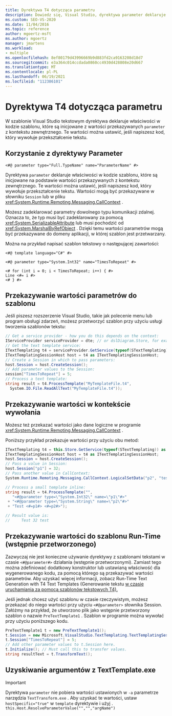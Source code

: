 ```yaml
---
title: Dyrektywa T4 dotycząca parametru
description: Dowiedz się, Visual Studio, dyrektywa parameter deklaruje właściwości w kodzie szablonu, które są zainicjowane na podstawie wartości przekazywanych z kontekstu zewnętrznego.
ms.custom: SEO-VS-2020
ms.date: 11/04/2016
ms.topic: reference
author: mgoertz-msft
ms.author: mgoertz
manager: jmartens
ms.workload:
- multiple
ms.openlocfilehash: 8ef80179d43996669b9d883fd2ca9163208d18d7
ms.sourcegitcommit: e3a364c014ccdada0860cc4930d428808e20d667
ms.translationtype: MT
ms.contentlocale: pl-PL
ms.lasthandoff: 06/19/2021
ms.locfileid: "112386101"
---
```

# <a name="t4-parameter-directive"></a>Dyrektywa T4 dotycząca parametru

W szablonie Visual Studio tekstowym dyrektywa deklaruje właściwości w kodzie szablonu, które są inicjowane z wartości przekazywanych `parameter` z kontekstu zewnętrznego. Te wartości można ustawić, jeśli napiszesz kod, który wywołuje przekształcenie tekstu.

## <a name="using-the-parameter-directive"></a>Korzystanie z dyrektywy Parameter

```
<#@ parameter type="Full.TypeName" name="ParameterName" #>
```

 Dyrektywa `parameter` deklaruje właściwości w kodzie szablonu, które są inicjowane na podstawie wartości przekazywanych z kontekstu zewnętrznego. Te wartości można ustawić, jeśli napiszesz kod, który wywołuje przekształcenie tekstu. Wartości mogą być przekazywane w słowniku `Session` lub w pliku <xref:System.Runtime.Remoting.Messaging.CallContext> .

 Możesz zadeklarować parametry dowolnego typu komunikacji zdalnej. Oznacza to, że typ musi być zadeklarowany za pomocą <xref:System.SerializableAttribute> lub musi pochodzić od <xref:System.MarshalByRefObject> . Dzięki temu wartości parametrów mogą być przekazywane do domeny aplikacji, w której szablon jest przetwarzany.

 Można na przykład napisać szablon tekstowy o następującej zawartości:

```
<#@ template language="C#" #>

<#@ parameter type="System.Int32" name="TimesToRepeat" #>

<# for (int i = 0; i < TimesToRepeat; i++) { #>
Line <#= i #>
<# } #>
```

## <a name="passing-parameter-values-to-a-template"></a>Przekazywanie wartości parametrów do szablonu
 Jeśli piszesz rozszerzenie Visual Studio, takie jak polecenie menu lub program obsługi zdarzeń, możesz przetworzyć szablon przy użyciu usługi tworzenia szablonów tekstu:

```csharp
// Get a service provider - how you do this depends on the context:
IServiceProvider serviceProvider = dte; // or dslDiagram.Store, for example
// Get the text template service:
ITextTemplating t4 = serviceProvider.GetService(typeof(STextTemplating)) as ITextTemplating;
ITextTemplatingSessionHost host = t4 as ITextTemplatingSessionHost;
// Create a Session in which to pass parameters:
host.Session = host.CreateSession();
// Add parameter values to the Session:
session["TimesToRepeat"] = 5;
// Process a text template:
string result = t4.ProcessTemplate("MyTemplateFile.t4",
  System.IO.File.ReadAllText("MyTemplateFile.t4"));
```

## <a name="passing-values-in-the-call-context"></a>Przekazywanie wartości w kontekście wywołania
 Możesz też przekazać wartości jako dane logiczne w programie <xref:System.Runtime.Remoting.Messaging.CallContext> .

 Poniższy przykład przekazuje wartości przy użyciu obu metod:

```csharp
ITextTemplating t4 = this.Store.GetService(typeof(STextTemplating)) as ITextTemplating;
ITextTemplatingSessionHost host = t4 as ITextTemplatingSessionHost;
host.Session = host.CreateSession();
// Pass a value in Session:
host.Session["p1"] = 32;
// Pass another value in CallContext:
System.Runtime.Remoting.Messaging.CallContext.LogicalSetData("p2", "test");

// Process a small template inline:
string result = t4.ProcessTemplate("",
   "<#@parameter type=\"System.Int32\" name=\"p1\"#>"
 + "<#@parameter type=\"System.String\" name=\"p2\"#>"
 + "Test <#=p1#> <#=p2#>");

// Result value is:
//     Test 32 test
```

## <a name="passing-values-to-a-run-time-preprocessed-text-template"></a>Przekazywanie wartości do szablonu Run-Time (wstępnie przetworzonego)
 Zazwyczaj nie jest konieczne używanie dyrektywy z szablonami tekstami w czasie `<#@parameter#>` działania (wstępnie przetworzonymi). Zamiast tego można zdefiniować dodatkowy konstruktor lub ustawianą właściwość dla wygenerowanego kodu, za pomocą którego są przekazywać wartości parametrów. Aby uzyskać więcej informacji, zobacz Run-Time Text Generation with T4 Text Templates (Generowanie tekstu [w czasie uruchamiania za pomocą szablonów tekstowych T4).](../modeling/run-time-text-generation-with-t4-text-templates.md)

 Jeśli jednak chcesz użyć szablonu w czasie rzeczywistym, możesz przekazać do niego wartości przy użyciu `<#@parameter>` słownika Session. Załóżmy na przykład, że utworzono plik jako wstępnie przetworzony szablon o nazwie `PreTextTemplate1` . Szablon w programie można wywołać przy użyciu poniższego kodu.

```csharp
PreTextTemplate1 t = new PreTextTemplate1();
t.Session = new Microsoft.VisualStudio.TextTemplating.TextTemplatingSession();
t.Session["TimesToRepeat"] = 5;
// Add other parameter values to t.Session here.
t.Initialize(); // Must call this to transfer values.
string resultText = t.TransformText();
```

## <a name="obtaining-arguments-from-texttemplateexe"></a>Uzyskiwanie argumentów z TextTemplate.exe

> [!IMPORTANT]
> Dyrektywa `parameter` nie pobiera wartości ustawionych w `-a` parametrze narzędzia `TextTransform.exe` . Aby uzyskać te wartości, ustaw `hostSpecific="true"` w `template` dyrektywie i użyj . `this.Host.ResolveParameterValue("","","argName")`
